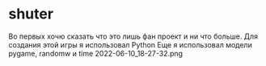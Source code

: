 # shuter
Во первых хочю сказать что это лишь фан проект и ни что больше.
Для создания этой игры я использовал Python
Еще я использовал модели pygame, randomw и time
2022-06-10_18-27-32.png
